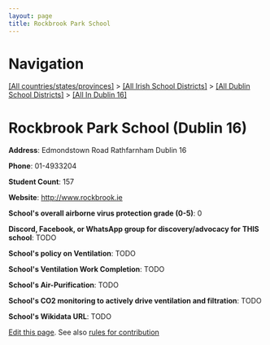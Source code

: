 ```yaml
---
layout: page
title: Rockbrook Park School
---
```

# Navigation

[[All countries/states/provinces]](../../../..) > [[All Irish School Districts]](../../..) > [[All Dublin School Districts]](../..) > [[All In Dublin 16]](..)

# Rockbrook Park School (Dublin 16)

**Address**: Edmondstown Road Rathfarnham Dublin 16

**Phone**: 01-4933204

**Student Count**: 157

**Website**: <http://www.rockbrook.ie>

**School's overall airborne virus protection grade (0-5)**: 0

**Discord, Facebook, or WhatsApp group for discovery/advocacy for THIS school**: TODO

**School's policy on Ventilation**: TODO

**School's Ventilation Work Completion**: TODO

**School's Air-Purification**: TODO

**School's CO2 monitoring to actively drive ventilation and filtration**: TODO

**School's Wikidata URL**: TODO


[Edit this page](https://github.com/ventilate-schools/Ireland/edit/main/./Dublin_16/Rockbrook_Park_School.md). See also [rules for contribution](../../../contribution-rules/)